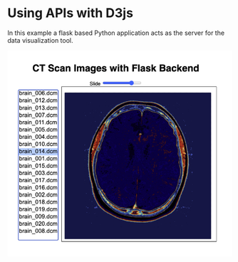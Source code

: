 # Using APIs with D3js

In this example a flask based Python application acts as the server for the data visualization tool.

<img src="img/preview.png">